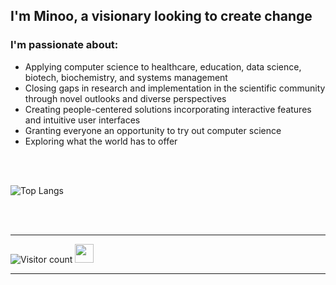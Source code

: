 <h2> I'm Minoo, a visionary looking to create change</h2>


<h3> I'm passionate about: </h3>

- Applying computer science to healthcare, education, data science, biotech, biochemistry, and systems management
- Closing gaps in research and implementation in the scientific community through novel outlooks and diverse perspectives  
- Creating people-centered solutions incorporating interactive features and intuitive user interfaces 
- Granting everyone an opportunity to try out computer science
- Exploring what the world has to offer 

<br/><br/>

![Top Langs](https://github-readme-stats.vercel.app/api/top-langs/?username=Minoo-Kim&show_icons=true)

<br><br>



<hr>

![Visitor count](https://visitor-badge.laobi.icu/badge?page_id=shivam0110.shivam0110)   <img src="https://media.giphy.com/media/dxn6fRlTIShoeBr69N/giphy.gif" width="30">

<hr>

